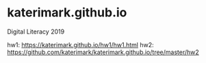 # katerimark.github.io
Digital Literacy 2019

hw1: https://katerimark.github.io/hw1/hw1.html 
hw2: https://github.com/katerimark/katerimark.github.io/tree/master/hw2

